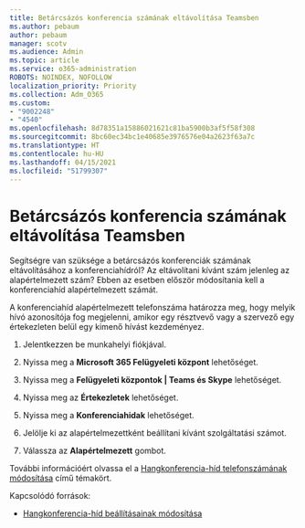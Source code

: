 ```yaml
---
title: Betárcsázós konferencia számának eltávolítása Teamsben
ms.author: pebaum
author: pebaum
manager: scotv
ms.audience: Admin
ms.topic: article
ms.service: o365-administration
ROBOTS: NOINDEX, NOFOLLOW
localization_priority: Priority
ms.collection: Adm_O365
ms.custom:
- "9002248"
- "4540"
ms.openlocfilehash: 8d78351a15886021621c81ba5900b3af5f58f308
ms.sourcegitcommit: 8bc60ec34bc1e40685e3976576e04a2623f63a7c
ms.translationtype: HT
ms.contentlocale: hu-HU
ms.lasthandoff: 04/15/2021
ms.locfileid: "51799307"
---
```

# <a name="remove-teams-dial-in-conferencing-number"></a>Betárcsázós konferencia számának eltávolítása Teamsben

Segítségre van szüksége a betárcsázós konferenciák számának eltávolításához a konferenciahídról? Az eltávolítani kívánt szám jelenleg az alapértelmezett szám? Ebben az esetben először módosítania kell a konferenciahíd alapértelmezett számát.

A konferenciahíd alapértelmezett telefonszáma határozza meg, hogy melyik hívó azonosítója fog megjelenni, amikor egy résztvevő vagy a szervező egy értekezleten belül egy kimenő hívást kezdeményez.

1. Jelentkezzen be munkahelyi fiókjával.

2. Nyissa meg a **Microsoft 365 Felügyeleti központ** lehetőséget.

3. Nyissa meg a **Felügyeleti központok | Teams és Skype** lehetőséget.

4. Nyissa meg az **Értekezletek** lehetőséget.

5. Nyissa meg a **Konferenciahidak** lehetőséget.

6. Jelölje ki az alapértelmezettként beállítani kívánt szolgáltatási számot.

7. Válassza az **Alapértelmezett** gombot.

További információért olvassa el a [Hangkonferencia-híd telefonszámának módosítása](https://docs.microsoft.com/microsoftteams/change-the-phone-numbers-on-your-audio-conferencing-bridge) című témakört.

Kapcsolódó források:

- [Hangkonferencia-híd beállításainak módosítása](https://docs.microsoft.com/microsoftteams/change-the-settings-for-an-audio-conferencing-bridge)
